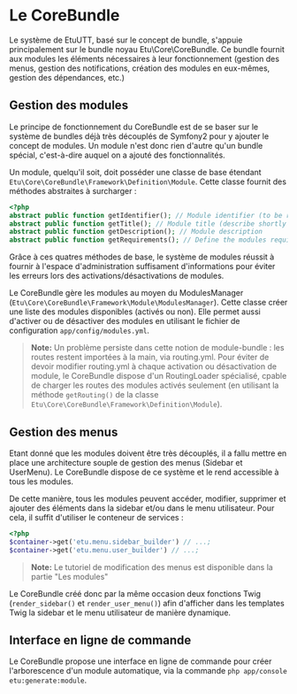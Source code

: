 Le CoreBundle
========================

Le système de EtuUTT, basé sur le concept de bundle, s'appuie principalement sur
le bundle noyau Etu\Core\CoreBundle. Ce bundle fournit aux modules les
éléments nécessaires à leur fonctionnement (gestion des menus, gestion des
notifications, création des modules en eux-mêmes, gestion des dépendances, etc.)


Gestion des modules
-------------------

Le principe de fonctionnement du CoreBundle est de se baser sur le système de
bundles déjà très découplés de Symfony2 pour y ajouter le concept de modules.
Un module n'est donc rien d'autre qu'un bundle spécial, c'est-à-dire auquel
on a ajouté des fonctionnalités.

Un module, quelqu'il soit, doit posséder une classe de base étendant
`Etu\Core\CoreBundle\Framework\Definition\Module`. Cette classe fournit des
méthodes abstraites à surcharger :

``` php
<?php
abstract public function getIdentifier(); // Module identifier (to be required by other modules)
abstract public function getTitle(); // Module title (describe shortly its aim)
abstract public function getDescription(); // Module description
abstract public function getRequirements(); // Define the modules requirements (the required modules)
```

Grâce à ces quatres méthodes de base, le système de modules réussit à fournir à
l'espace d'administration suffisament d'informations pour éviter les erreurs lors
des activations/désactivations de modules.

Le CoreBundle gère les modules au moyen du ModulesManager
(`Etu\Core\CoreBundle\Framework\Module\ModulesManager`). Cette classe créer une liste
des modules disponibles (activés ou non). Elle permet aussi d'activer ou de désactiver
des modules en utilisant le fichier de configuration `app/config/modules.yml`.

> **Note:** Un problème persiste dans cette notion de module-bundle : les routes restent
> importées à la main, via routing.yml. Pour éviter de devoir modifier routing.yml à
> chaque activation ou désactivation de module, le CoreBundle dispose d'un RoutingLoader
> spécialisé, cpable de charger les routes des modules activés seulement (en utilisant
> la méthode `getRouting()` de la classe `Etu\Core\CoreBundle\Framework\Definition\Module`).


Gestion des menus
-----------------

Etant donné que les modules doivent être très découplés, il a fallu mettre en place une
architecture souple de gestion des menus (Sidebar et UserMenu). Le CoreBundle dispose
de ce système et le rend accessible à tous les modules.

De cette manière, tous les modules peuvent accéder, modifier, supprimer et ajouter des
éléments dans la sidebar et/ou dans le menu utilisateur. Pour cela, il suffit d'utiliser
le conteneur de services :

``` php
<?php
$container->get('etu.menu.sidebar_builder') // ...;
$container->get('etu.menu.user_builder') // ...;
```

> **Note:** Le tutoriel de modification des menus est disponible dans la partie
> "Les modules"

Le CoreBundle créé donc par la même occasion deux fonctions Twig (`render_sidebar()`
et `render_user_menu()`) afin d'afficher dans les templates Twig la sidebar et le
menu utilisateur de manière dynamique.


Interface en ligne de commande
------------------------------

Le CoreBundle propose une interface en ligne de commande pour créer l'arborescence
d'un module automatique, via la commande `php app/console etu:generate:module`.